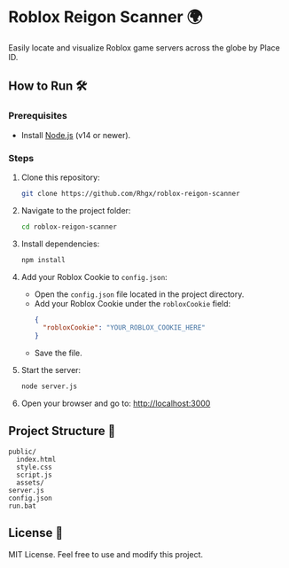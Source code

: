 # Roblox Reigon Scanner 🌍

Easily locate and visualize Roblox game servers across the globe by Place ID.

## How to Run 🛠️

### Prerequisites
- Install [Node.js](https://nodejs.org/) (v14 or newer).

### Steps
1. Clone this repository:
   ```bash
   git clone https://github.com/Rhgx/roblox-reigon-scanner
   ```
2. Navigate to the project folder:
   ```bash
   cd roblox-reigon-scanner
   ```
3. Install dependencies:
   ```bash
   npm install
   ```
4. Add your Roblox Cookie to `config.json`:
   - Open the `config.json` file located in the project directory.
   - Add your Roblox Cookie under the `robloxCookie` field:
     ```json
     {
       "robloxCookie": "YOUR_ROBLOX_COOKIE_HERE"
     }
     ```
   - Save the file.

5. Start the server:
   ```bash
   node server.js
   ```
6. Open your browser and go to:
   [http://localhost:3000](http://localhost:3000)

## Project Structure 📂
```
public/
  index.html
  style.css
  script.js
  assets/
server.js
config.json
run.bat
```

## License 📝
MIT License. Feel free to use and modify this project.